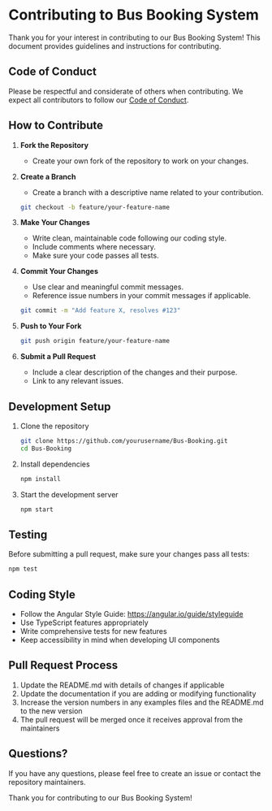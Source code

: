 # Contributing to Bus Booking System

Thank you for your interest in contributing to our Bus Booking System! This document provides guidelines and instructions for contributing.

## Code of Conduct

Please be respectful and considerate of others when contributing. We expect all contributors to follow our [Code of Conduct](CODE_OF_CONDUCT.md).

## How to Contribute

1. **Fork the Repository**
   - Create your own fork of the repository to work on your changes.

2. **Create a Branch**
   - Create a branch with a descriptive name related to your contribution.
   ```bash
   git checkout -b feature/your-feature-name
   ```

3. **Make Your Changes**
   - Write clean, maintainable code following our coding style.
   - Include comments where necessary.
   - Make sure your code passes all tests.

4. **Commit Your Changes**
   - Use clear and meaningful commit messages.
   - Reference issue numbers in your commit messages if applicable.
   ```bash
   git commit -m "Add feature X, resolves #123"
   ```

5. **Push to Your Fork**
   ```bash
   git push origin feature/your-feature-name
   ```

6. **Submit a Pull Request**
   - Include a clear description of the changes and their purpose.
   - Link to any relevant issues.

## Development Setup

1. Clone the repository
   ```bash
   git clone https://github.com/yourusername/Bus-Booking.git
   cd Bus-Booking
   ```

2. Install dependencies
   ```bash
   npm install
   ```

3. Start the development server
   ```bash
   npm start
   ```

## Testing

Before submitting a pull request, make sure your changes pass all tests:

```bash
npm test
```

## Coding Style

- Follow the Angular Style Guide: https://angular.io/guide/styleguide
- Use TypeScript features appropriately
- Write comprehensive tests for new features
- Keep accessibility in mind when developing UI components

## Pull Request Process

1. Update the README.md with details of changes if applicable
2. Update the documentation if you are adding or modifying functionality
3. Increase the version numbers in any examples files and the README.md to the new version
4. The pull request will be merged once it receives approval from the maintainers

## Questions?

If you have any questions, please feel free to create an issue or contact the repository maintainers.

Thank you for contributing to our Bus Booking System!

